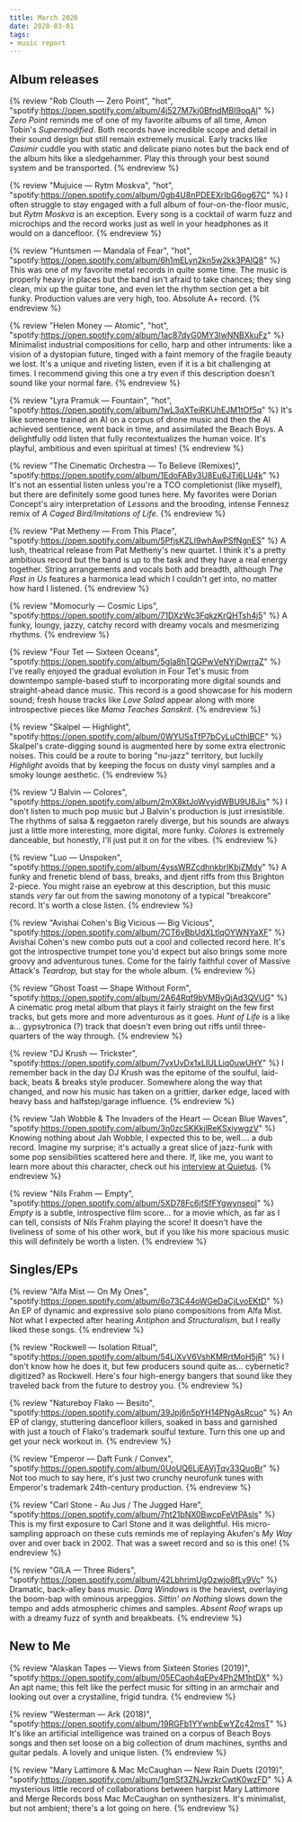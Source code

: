 ```yaml
---
title: March 2020
date: 2020-03-01
tags:
- music report
---
```


## Album releases

{% review "Rob Clouth — Zero Point", "hot",
  "spotify:https://open.spotify.com/album/4j527M7kj0BfndMBI9oqAl"
%}
  _Zero Point_ reminds me of one of my favorite albums of all time, Amon Tobin's _Supermodified_. Both records have incredible scope and detail in their sound design but still remain extremely musical. Early tracks like _Casimir_ cuddle you with static and delicate piano notes but the back end of the album hits like a sledgehammer. Play this through your best sound system and be transported.
{% endreview %}

{% review "Mujuice — Rytm Moskva", "hot",
  "spotify:https://open.spotify.com/album/0gb4U8nPDEEXrIbG6og67C"
%}
  I often struggle to stay engaged with a full album of four-on-the-floor music, but _Rytm Moskva_ is an exception. Every song is a cocktail of warm fuzz and microchips and the record works just as well in your headphones as it would on a dancefloor.
{% endreview %}

{% review "Huntsmen — Mandala of Fear", "hot",
  "spotify:https://open.spotify.com/album/6h1mELyn2kn5w2kk3PAIQ8"
%}
  This was one of my favorite metal records in quite some time. The music is properly heavy in places but the band isn't afraid to take chances; they sing clean, mix up the guitar tone, and even let the rhythm section get a bit funky. Production values are very high, too. Absolute A+ record.
{% endreview %}

{% review "Helen Money — Atomic", "hot",
  "spotify:https://open.spotify.com/album/1ac87dyG0MY3lwNNBXkuFz"
%}
  Minimalist industrial compositions for cello, harp and other intruments: like a vision of a dystopian future, tinged with a faint memory of the fragile beauty we lost. It's a unique and riveting listen, even if it is a bit challenging at times. I recommend giving this one a try even if this description doesn't sound like your normal fare.
{% endreview %}

{% review "Lyra Pramuk — Fountain", "hot",
  "spotify:https://open.spotify.com/album/1wL3qXTeiRKUhEJM1tOf5q"
%}
  It's like someone trained an AI on a corpus of drone music and then the AI achieved sentience, went back in time, and assimilated the Beach Boys. A delightfully odd listen that fully recontextualizes the human voice. It's playful, ambitious and even spiritual at times!
{% endreview %}

{% review "The Cinematic Orchestra — To Believe (Remixes)",
  "spotify:https://open.spotify.com/album/1EdoFABv3U8Eu6JTi6LU4k"
%}
  It's not an essential listen unless you're a TCO completionist (like myself), but there are definitely some good tunes here. My favorites were Dorian Concept's airy interpretation of _Lessons_ and the brooding, intense Fennesz remix of _A Caged Bird/Imitations of Life_.
{% endreview %}

{% review "Pat Metheny — From This Place",
  "spotify:https://open.spotify.com/album/5PfjsKZLI9whAwPSfNgnES"
%}
  A lush, theatrical release from Pat Metheny's new quartet. I think it's a pretty ambitious record but the band is up to the task and they have a real energy together. String arrangements and vocals both add breadth, although _The Past in Us_ features a harmonica lead which I couldn't get into, no matter how hard I listened.
{% endreview %}

{% review "Momocurly — Cosmic Lips",
  "spotify:https://open.spotify.com/album/71DXzWc3FqkzKrQHTsh4j5"
%}
  A funky, loungy, jazzy, catchy record with dreamy vocals and mesmerizing rhythms.
{% endreview %}

{% review "Four Tet — Sixteen Oceans",
  "spotify:https://open.spotify.com/album/5gIa8hTQGPwVeNYjDwrraZ"
%}
  I've really enjoyed the gradual evolution in Four Tet's music from downtempo sample-based stuff to incorporating more digital sounds and straight-ahead dance music. This record is a good showcase for his modern sound; fresh house tracks like _Love Salad_ appear along with more introspective pieces like _Mama Teaches Sanskrit_.
{% endreview %}

{% review "Skalpel — Highlight",
  "spotify:https://open.spotify.com/album/0WYUSsTfP7bCyLuCthlBCF"
%}
  Skalpel's crate-digging sound is augmented here by some extra electronic noises. This could be a route to boring "nu-jazz" territory, but luckily _Highlight_ avoids that by keeping the focus on dusty vinyl samples and a smoky lounge aesthetic.
{% endreview %}

{% review "J Balvin — Colores",
  "spotify:https://open.spotify.com/album/2mX8ktJoWvyidWBU9U8Jis"
%}
  I don't listen to much pop music but J Balvin's production is just irresistible. The rhythms of salsa & reggaeton rarely diverge, but his sounds are always just a little more interesting, more digital, more funky. _Colores_ is extremely danceable, but honestly, I'll just put it on for the vibes.
{% endreview %}

{% review "Luo — Unspoken",
  "spotify:https://open.spotify.com/album/4yssWRZcdhnkbrIKbjZMdy"
%}
  A funky and frenetic blend of bass, breaks, and djent riffs from this Brighton 2-piece. You might raise an eyebrow at this description, but this music stands _very_ far out from the sawing monotony of a typical "breakcore" record. It's worth a close listen.
{% endreview %}

{% review "Avishai Cohen's Big Vicious — Big Vicious",
  "spotify:https://open.spotify.com/album/7CT6vBbUdXLtlqOYWNYaXF"
%}
  Avishai Cohen's new combo puts out a cool and collected record here. It's got the introspective trumpet tone you'd expect but also brings some more groovy and adventurous tunes. Come for the fairly faithful cover of Massive Attack's _Teardrop,_ but stay for the whole album.
{% endreview %}

{% review "Ghost Toast — Shape Without Form",
  "spotify:https://open.spotify.com/album/2A64Rqf9bVMByQjAd3QVUG"
%}
  A cinematic prog metal album that plays it fairly straight on the few first tracks, but gets more and more adventurous as it goes. _Hunt of Life_ is a like a... gypsytronica (?) track that doesn't even bring out riffs until three-quarters of the way through.
{% endreview %}

{% review "DJ Krush — Trickster",
  "spotify:https://open.spotify.com/album/7yxUvDx1xLIULLiq0uwUHY"
%}
  I remember back in the day DJ Krush was the epitome of the soulful, laid-back, beats &amp; breaks style producer. Somewhere along the way that changed, and now his music has taken on a grittier, darker edge, laced with heavy bass and halfstep/garage influence.
{% endreview %}

{% review "Jah Wobble & The Invaders of the Heart — Ocean Blue Waves",
  "spotify:https://open.spotify.com/album/3n0zcSKKkjlReKSxiywgzV"
%}
  Knowing nothing about Jah Wobble, I expected this to be, well.... a dub record. Imagine my surprise; it's actually a great slice of jazz-funk with some pop sensibilities scattered here and there. If, like me, you want to learn more about this character, check out his [interview at Quietus](https://thequietus.com/articles/27720-jah-wobble-interview).
{% endreview %}

{% review "Nils Frahm — Empty",
  "spotify:https://open.spotify.com/album/5XD78Fc6jfSfFYgwynseoI"
%}
  _Empty_ is a subtle, introspective film score... for a movie which, as far as I can tell, consists of Nils Frahm playing the score! It doesn't have the liveliness of some of his other work, but if you like his more spacious music this will definitely be worth a listen.
{% endreview %}


## Singles/EPs

{% review "Alfa Mist — On My Ones",
  "spotify:https://open.spotify.com/album/6o73C44oWGeDaCjLvoEKtD"
%}
  An EP of dynamic and expressive solo piano compositions from Alfa Mist. Not what I expected after hearing _Antiphon_ and _Structuralism_, but I really liked these songs.
{% endreview %}

{% review "Rockwell — Isolation Ritual",
  "spotify:https://open.spotify.com/album/54LiXvV6VshKMRrtMoH5jR"
%}
  I don't know how he does it, but few producers sound quite as... cybernetic? digitized? as Rockwell. Here's four high-energy bangers that sound like they traveled back from the future to destroy you.
{% endreview %}

{% review "Natureboy Flako — Besito",
  "spotify:https://open.spotify.com/album/39Jpj6n5pYH14PNgAsRcuo"
%}
  An EP of clangy, stuttering dancefloor killers, soaked in bass and garnished with just a touch of Flako's trademark soulful texture. Turn this one up and get your neck workout in.
{% endreview %}

{% review "Emperor — Daft Funk / Convex",
  "spotify:https://open.spotify.com/album/0UoUQ6LjEAVjTqv33QuoBr"
%}
  Not too much to say here, it's just two crunchy neurofunk tunes with Emperor's trademark 24th-century production.
{% endreview %}

{% review "Carl Stone - Au Jus / The Jugged Hare",
  "spotify:https://open.spotify.com/album/7ht21bNX0BwcpFeVtPAsls"
%}
  This is my first exposure to Carl Stone and it was delightful. His micro-sampling approach on these cuts reminds me of replaying Akufen's _My Way_ over and over back in 2002. That was a sweet record and so is this one!
{% endreview %}

{% review "GILA — Three Riders",
  "spotify:https://open.spotify.com/album/42LbhrimUgOzwjo8fLy9Vc"
%}
  Dramatic, back-alley bass music. _Darq Windows_ is the heaviest, overlaying the boom-bap with ominous arpeggios. _Sittin' on Nothing_ slows down the tempo and adds atmospheric chimes and samples. _Absent Roof_ wraps up with a dreamy fuzz of synth and breakbeats.
{% endreview %}

## New to Me

{% review "Alaskan Tapes — Views from Sixteen Stories (2019)",
  "spotify:https://open.spotify.com/album/05ECaoh4qEPv4Ph2M1htDX"
%}
  An apt name; this felt like the perfect music for sitting in an armchair and looking out over a crystalline, frigid tundra.
{% endreview %}

{% review "Westerman — Ark (2018)",
  "spotify:https://open.spotify.com/album/19RGFb1YYwnbEwYZc42msT"
%}
  It's like an artificial intelligence was trained on a corpus of Beach Boys songs and then set loose on a big collection of drum machines, synths and guitar pedals. A lovely and unique listen.
{% endreview %}

{% review "Mary Lattimore & Mac McCaughan — New Rain Duets (2019)",
  "spotify:https://open.spotify.com/album/1gmSf3ZNJwzkrCwtK0wzFD"
%}
  A mysterious little record of collaborations between harpist Mary Lattimore and Merge Records boss Mac McCaughan on synthesizers. It's minimalist, but not ambient; there's a lot going on here.
{% endreview %}
